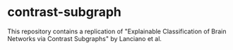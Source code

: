 # contrast-subgraph
This repository contains a replication of "Explainable Classification of Brain Networks via Contrast Subgraphs" by Lanciano et al.

